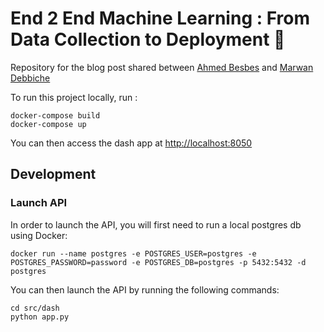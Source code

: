 # End 2 End Machine Learning : From Data Collection to Deployment 🚀 

Repository for the blog post shared between [Ahmed Besbes](http://ahmedbesbes.com) and [Marwan Debbiche](http://marwandebbiche.com)

To run this project locally, run : 

```
docker-compose build
docker-compose up
```
You can then access the dash app at [http://localhost:8050](http://localhost:8050)

## Development

### Launch API

In order to launch the API, you will first need to run a local postgres db using Docker:

```
docker run --name postgres -e POSTGRES_USER=postgres -e POSTGRES_PASSWORD=password -e POSTGRES_DB=postgres -p 5432:5432 -d postgres
```

You can then launch the API by running the following commands:

```
cd src/dash
python app.py
```
